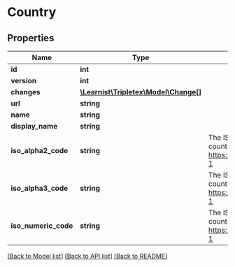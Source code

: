 # Country

## Properties
Name | Type | Description | Notes
------------ | ------------- | ------------- | -------------
**id** | **int** |  | [optional] 
**version** | **int** |  | [optional] 
**changes** | [**\Learnist\Tripletex\Model\Change[]**](Change.md) |  | [optional] 
**url** | **string** |  | [optional] 
**name** | **string** |  | [optional] 
**display_name** | **string** |  | [optional] 
**iso_alpha2_code** | **string** | The ISO 3166-1 Alpha2 code of the country (2 letters). https://en.wikipedia.org/wiki/ISO_3166-1 | [optional] 
**iso_alpha3_code** | **string** | The ISO 3166-1 Alpha3 code of the country (3 letters). https://en.wikipedia.org/wiki/ISO_3166-1 | [optional] 
**iso_numeric_code** | **string** | The ISO 3166-1 numeric code of the country (3 digits). https://en.wikipedia.org/wiki/ISO_3166-1 | [optional] 

[[Back to Model list]](../../README.md#documentation-for-models) [[Back to API list]](../../README.md#documentation-for-api-endpoints) [[Back to README]](../../README.md)

